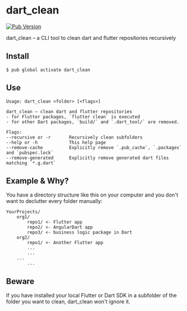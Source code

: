 # dart_clean

[![Pub Version](https://img.shields.io/pub/v/dart_clean)](https://pub.dev/packages/dart_clean)

dart_clean – a CLI tool to clean dart and flutter repositories recursively

## Install

```
$ pub global activate dart_clean
```

## Use

```text
Usage: dart_clean <folder> [<flags>]

dart_clean – clean dart and flutter repositories
- for Flutter packages, `flutter clean` is executed
- for other Dart packages, `build/` and `.dart_tool/` are removed.

Flags:
--recursive or -r       Recursively clean subfolders
--help or -h            This help page
--remove-cache          Explicitly remove `.pub_cache`, `.packages` and `pubspec.lock`
--remove-generated      Explicitly remove generated dart files matching `*.g.dart`
```

## Example & Why?

You have a directory structure like this on your computer and you don't want to declutter every folder manually:

```text
YourProjects/
    org1/
        repo1/ <- Flutter app
        repo2/ <- AngularDart app
        repo3/ <- business logic package in Dart
    org2/
        repo1/ <- Another Flutter app
        ...
        ...
    ...
        ...
```

## Beware

If you have installed your local Flutter or Dart SDK in a subfolder of the folder you want to clean, dart_clean won't ignore it.
